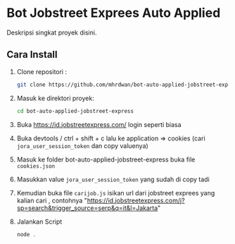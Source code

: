 # Bot Jobstreet Exprees Auto Applied

Deskripsi singkat proyek disini.

## Cara Install


1. Clone repositori :

    ```bash
    git clone https://github.com/mhrdwan/bot-auto-applied-jobstreet-express
    ```

2. Masuk ke direktori proyek:

    ```bash
    cd bot-auto-applied-jobstreet-express
    ```


3. Buka https://id.jobstreetexpress.com/ login seperti biasa


4. Buka devtools / ctrl + shift + c lalu ke application => cookies (cari `jora_user_session_token` dan copy valuenya)

   
5. Masuk ke folder bot-auto-applied-jobstreet-express buka file `cookies.json`


6. Masukkan value `jora_user_session_token` yang sudah di copy tadi


7. Kemudian buka file `carijob.js` isikan url dari jobstreet exprees yang kalian cari , contohnya "https://id.jobstreetexpress.com/j?sp=search&trigger_source=serp&q=it&l=Jakarta"


8. Jalankan Script
    ```javascript
    node .
    ```




